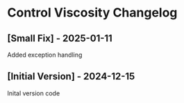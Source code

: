 # Control Viscosity Changelog

## [Small Fix] - 2025-01-11

Added exception handling

## [Initial Version] - 2024-12-15

Inital version code
